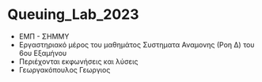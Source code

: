 # Queuing_Lab_2023
- ΕΜΠ - ΣΗΜΜΥ
- Εργαστηριακό μέρος του μαθημάτος Συστηματα Αναμονης (Ροη Δ) του 6ου Εξαμήνου
- Περιέχονται εκφωνήσεις και λύσεις
- Γεωργακόπουλος Γεωργιος
